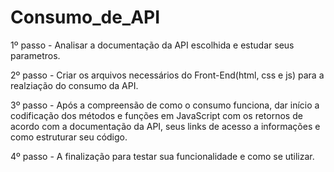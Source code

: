 # Consumo_de_API

1º passo - Analisar a documentação da API escolhida e estudar seus parametros.

2º passo - Criar os arquivos necessários do Front-End(html, css e js) para a realziação do consumo da API.

3º passo - Após a compreensão de como o consumo funciona, dar início a codificação dos métodos e funções em 
JavaScript com os retornos de acordo com a documentação da API, seus links de acesso a informações e como estruturar seu código.

4º passo - A finalização para testar sua funcionalidade e como se utilizar.
